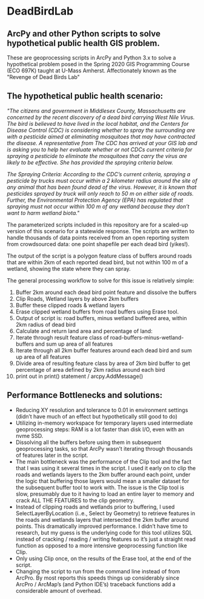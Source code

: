 # DeadBirdLab
## ArcPy and other Python scripts to solve hypothetical public health GIS problem. ##

These are geoprocessing scripts in ArcPy and Python 3.x to solve a hypothetical problem posed in the Spring 2020 GIS Programming Course (ECO 697K) taught at U-Mass Amherst. Affectionately known as the "Revenge of Dead Birds Lab"

## The hypothetical public health scenario: ##

*"The citizens and government in Middlesex County, Massachusetts are concerned by the recent discovery of a dead bird carrying West Nile Virus. The bird is believed to have lived in the local habitat, and the Centers for Disease Control (CDC) is considering whether to spray the surrounding are with a pesticide aimed at eliminating mosquitoes that may have contracted the disease. A representative from The CDC has arrived at your GIS lab and is asking you to help her evaluate whether or not CDCs current criteria for spraying a pesticide to eliminate the mosquitoes that carry the virus are likely to be effective. She has provided the spraying criteria below.*

*The Spraying Criteria: According to the CDC’s current criteria, spraying a pesticide by trucks must occur within a 2 kilometer radius around the site of any animal that has been found dead of the virus. However, it is known that pesticides sprayed by truck will only reach to 50 m on either side of roads. Further, the Environmental Protection Agency (EPA) has regulated that spraying must not occur within 100 m of any wetland because they don’t want to harm wetland biota."*

The parameterized scripts included in this repository are for a scaled-up version of this scenario for a statewide response. The scripts are written to handle thousands of data points received from an open reporting system from crowdsourced data: one point shapefile per each dead bird (yikes!).

The output of the script is a polygon feature class of buffers around roads that are within 2km of each reported dead bird, but not within 100 m of a wetland, showing the state where they can spray.

The general processing workflow to solve for this issue is relatively simple:

1. Buffer 2km around each dead bird point feature and dissolve the buffers
2. Clip Roads, Wetland layers by above 2km buffers
3. Buffer these clipped roads & wetland layers
4. Erase clipped wetland buffers from road buffers using Erase tool.
5. Output of script is: road buffers, minus wetland buffered area, within 2km radius of dead bird
6. Calculate and return land area and percentage of land:
  1. Iterate through result feature class of road-buffers-minus-wetland-buffers and sum up area of all features
  2. Iterate through all 2km buffer features around each dead bird and sum up area of all features
  3. Divide area of resulting feature class by area of 2km bird buffer to get percentage of area defined by 2km radius around each bird
  4. print out in print() statement / arcpy.AddMessage()

## Performance Bottlenecks and solutions: ##

- Reducing XY resolution and tolerance to 0.01 in environment settings (didn’t have much of an effect but hypothetically still good to do)
-	Utilizing in-memory workspace for temporary layers used intermediate geoprocessing steps: RAM is a lot faster than disk I/O, even with an nvme SSD.
-	Dissolving all the buffers before using them in subsequent geoprocessing tasks, so that ArcPy wasn’t iterating through thousands of features later in the script.
-	The main bottleneck was the performance of the Clip tool and the fact that I was using it several times in the script. I used it early on to clip the roads and wetlands layers to the 2km buffer around each point, under the logic that buffering those layers would mean a smaller dataset for the subsequent buffer tool to work with. The issue is the Clip tool is slow, presumably due to it having to load an entire layer to memory and crack ALL THE FEATURES to the clip geometry.
-	Instead of clipping roads and wetlands prior to buffering, I used SelectLayerByLocation (i..e., Select by Geometry) to retrieve features in the roads and wetlands layers that intersected the 2km buffer around points. This dramatically improved performance.  I didn’t have time to research, but my guess is the underlying code for this tool utilizes SQL instead of cracking / reading / writing features so it’s just a straight read function as opposed to a more intensive geoprocessing function like Clip.
-	Only using Clip once, on the results of the Erase tool, at the end of the script.
-	Changing the script to run from the command line instead of from ArcPro. By most reports this speeds things up considerably since ArcPro / ArcMap’s (and Python IDE’s) traceback functions add a considerable amount of overhead.

